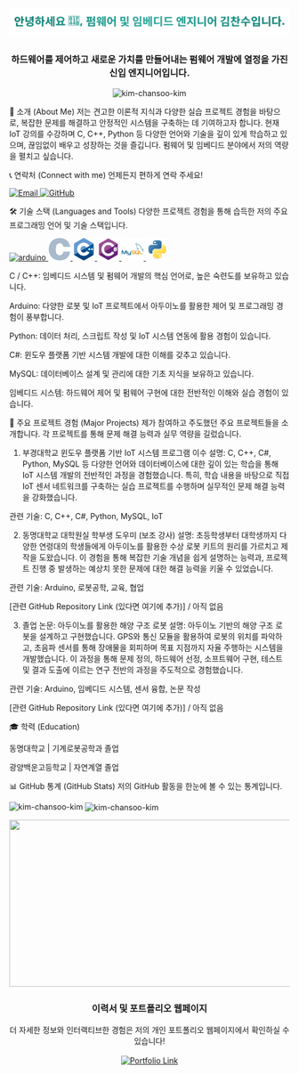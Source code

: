 <h1 align="center">
<img src="https://raw.githubusercontent.com/kim-chansoo-kim/kim-chansoo-kim/main/assets/welcome-gradient.svg" alt="안녕하세요 👋, 펌웨어 및 임베디드 엔지니어 김찬수입니다." width="600"/>
</h1>
<h3 align="center">하드웨어를 제어하고 새로운 가치를 만들어내는 펌웨어 개발에 열정을 가진 신입 엔지니어입니다.</h3>

<p align="center">
<img src="https://komarev.com/ghpvc/?username=kim-chansoo-kim&label=Profile%20views&color=0e75b6&style=flat" alt="kim-chansoo-kim" />
</p>

🌟 소개 (About Me)
저는 견고한 이론적 지식과 다양한 실습 프로젝트 경험을 바탕으로, 복잡한 문제를 해결하고 안정적인 시스템을 구축하는 데 기여하고자 합니다. 현재 IoT 강의를 수강하며 C, C++, Python 등 다양한 언어와 기술을 깊이 있게 학습하고 있으며, 끊임없이 배우고 성장하는 것을 즐깁니다. 펌웨어 및 임베디드 분야에서 저의 역량을 펼치고 싶습니다.

📞 연락처 (Connect with me)
언제든지 편하게 연락 주세요!

<p align="left">
<a href="mailto:gagunge2@gmail.com">
<img src="https://img.shields.io/badge/Email-D14836?style=for-the-badge&logo=gmail&logoColor=white" alt="Email" />
</a>
<a href="https://github.com/kim-chansoo-kim" target="_blank" rel="noreferrer">
<img src="https://img.shields.io/badge/GitHub-100000?style=for-the-badge&logo=github&logoColor=white" alt="GitHub" />
</a>
<!-- 전화번호는 GitHub에 직접 노출하기보다 이메일로 문의 유도하는 것이 일반적입니다. -->
<!-- 필요 시, "010-4723-0943"과 같이 텍스트로 추가할 수 있습니다. -->
</p>

🛠️ 기술 스택 (Languages and Tools)
다양한 프로젝트 경험을 통해 습득한 저의 주요 프로그래밍 언어 및 기술 스택입니다.

<p align="left">
<a href="https://www.arduino.cc/" target="_blank" rel="noreferrer"> <img src="https://cdn.worldvectorlogo.com/logos/arduino-1.svg" alt="arduino" width="40" height="40"/> </a>
<a href="https://www.cprogramming.com/" target="_blank" rel="noreferrer"> <img src="https://raw.githubusercontent.com/devicons/devicon/master/icons/c/c-original.svg" alt="c" width="40" height="40"/> </a>
<a href="https://www.w3schools.com/cpp/" target="_blank" rel="noreferrer"> <img src="https://raw.githubusercontent.com/devicons/devicon/master/icons/cplusplus/cplusplus-original.svg" alt="cplusplus" width="40" height="40"/> </a>
<a href="https://www.w3schools.com/cs/" target="_blank" rel="noreferrer"> <img src="https://raw.githubusercontent.com/devicons/devicon/master/icons/csharp/csharp-original.svg" alt="csharp" width="40" height="40"/> </a>
<a href="https://www.mysql.com/" target="_blank" rel="noreferrer"> <img src="https://raw.githubusercontent.com/devicons/devicon/master/icons/mysql/mysql-original-wordmark.svg" alt="mysql" width="40" height="40"/> </a>
<a href="https://www.python.org" target="_blank" rel="noreferrer"> <img src="https://raw.githubusercontent.com/devicons/devicon/master/icons/python/python-original.svg" alt="python" width="40" height="40"/> </a>
</p>

<p align="left">

C / C++: 임베디드 시스템 및 펌웨어 개발의 핵심 언어로, 높은 숙련도를 보유하고 있습니다.

Arduino: 다양한 로봇 및 IoT 프로젝트에서 아두이노를 활용한 제어 및 프로그래밍 경험이 풍부합니다.

Python: 데이터 처리, 스크립트 작성 및 IoT 시스템 연동에 활용 경험이 있습니다.

C#: 윈도우 플랫폼 기반 시스템 개발에 대한 이해를 갖추고 있습니다.

MySQL: 데이터베이스 설계 및 관리에 대한 기초 지식을 보유하고 있습니다.

임베디드 시스템: 하드웨어 제어 및 펌웨어 구현에 대한 전반적인 이해와 실습 경험이 있습니다.

</p>

🚀 주요 프로젝트 경험 (Major Projects)
제가 참여하고 주도했던 주요 프로젝트들을 소개합니다. 각 프로젝트를 통해 문제 해결 능력과 실무 역량을 길렀습니다.

1. 부경대학교 윈도우 플랫폼 기반 IoT 시스템 프로그램 이수
설명: C, C++, C#, Python, MySQL 등 다양한 언어와 데이터베이스에 대한 깊이 있는 학습을 통해 IoT 시스템 개발의 전반적인 과정을 경험했습니다. 특히, 학습 내용을 바탕으로 직접 IoT 센서 네트워크를 구축하는 실습 프로젝트를 수행하며 실무적인 문제 해결 능력을 강화했습니다.

관련 기술: C, C++, C#, Python, MySQL, IoT

<!-- 프로젝트 관련 스크린샷이나 GIF가 있다면 여기에 추가하여 시각적인 정보를 제공할 수 있습니다. -->

2. 동명대학교 대학원실 학부생 도우미 (보조 강사)
설명: 초등학생부터 대학생까지 다양한 연령대의 학생들에게 아두이노를 활용한 수상 로봇 키트의 원리를 가르치고 제작을 도왔습니다. 이 경험을 통해 복잡한 기술 개념을 쉽게 설명하는 능력과, 프로젝트 진행 중 발생하는 예상치 못한 문제에 대한 해결 능력을 키울 수 있었습니다.

관련 기술: Arduino, 로봇공학, 교육, 협업

[관련 GitHub Repository Link (있다면 여기에 추가)] / 아직 없음

<!-- 프로젝트 관련 스크린샷이나 GIF가 있다면 여기에 추가하여 시각적인 정보를 제공할 수 있습니다. -->

3. 졸업 논문: 아두이노를 활용한 해양 구조 로봇
설명: 아두이노 기반의 해양 구조 로봇을 설계하고 구현했습니다. GPS와 통신 모듈을 활용하여 로봇의 위치를 파악하고, 초음파 센서를 통해 장애물을 회피하며 목표 지점까지 자율 주행하는 시스템을 개발했습니다. 이 과정을 통해 문제 정의, 하드웨어 선정, 소프트웨어 구현, 테스트 및 결과 도출에 이르는 연구 전반의 과정을 주도적으로 경험했습니다.

관련 기술: Arduino, 임베디드 시스템, 센서 융합, 논문 작성

[관련 GitHub Repository Link (있다면 여기에 추가)] / 아직 없음

<!-- 프로젝트 관련 스크린샷이나 GIF가 있다면 여기에 추가하여 시각적인 정보를 제공할 수 있습니다. -->

🎓 학력 (Education)
<p align="left">

동명대학교 | 기계로봇공학과 졸업

광양백운고등학교 | 자연계열 졸업

</p>

📊 GitHub 통계 (GitHub Stats)
저의 GitHub 활동을 한눈에 볼 수 있는 통계입니다.

<p align="left">
<img align="left" src="https://github-readme-stats.vercel.app/api/top-langs?username=kim-chansoo-kim&show_icons=true&locale=en&layout=compact" alt="kim-chansoo-kim" />
</p>

<p>&nbsp;<img align="center" src="https://github-readme-stats.vercel.app/api?username=kim-chansoo-kim&show_icons=true&locale=en" alt="kim-chansoo-kim" /></p>

<a href="https://www.gitanimals.org/en_US?utm_medium=image&utm_source=kim-chansoo-kim&utm_content=farm">
<img src="https://render.gitanimals.org/farms/kim-chansoo-kim" width="600" height="300"/>
</a>

<h3 align="center">이력서 및 포트폴리오 웹페이지</h3>
<p align="center">
더 자세한 정보와 인터랙티브한 경험은 저의 개인 포트폴리오 웹페이지에서 확인하실 수 있습니다!
<br><br>
<a href="https://g.co/gemini/share/d2a3429f6f2c" target="_blank" rel="noopener noreferrer">
<img src="https://img.shields.io/badge/Visit%20My%20Portfolio-teal?style=for-the-badge&logo=vercel&logoColor=white" alt="Portfolio Link" />
</a>
</p>
